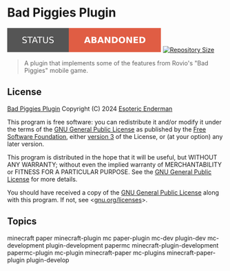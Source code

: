 # Bad Piggies Plugin

[![Project Status: Abandoned](./assets/images/badges/status.svg)](./) [![Repository Size](https://img.shields.io/github/repo-size/esotericenderman/bad-piggies-plugin?style=for-the-badge&logo=github&label=Repository%20size)](./)

> A plugin that implements some of the features from Rovio's "Bad Piggies" mobile game.

## License

[Bad Piggies Plugin](./) Copyright (C) 2024 [Esoteric Enderman](https://enderman.dev)

This program is free software: you can redistribute it and/or modify it under the terms of the [GNU General Public License](./LICENSE) as published by the [Free Software Foundation](https://www.fsf.org/), either [version 3](./LICENSE) of the License, or (at your option) any later version.

This program is distributed in the hope that it will be useful, but WITHOUT ANY WARRANTY; without even the implied warranty of MERCHANTABILITY or FITNESS FOR A PARTICULAR PURPOSE. See the [GNU General Public License](./LICENSE) for more details.

You should have received a copy of the [GNU General Public License](./LICENSE) along with this program. If not, see <[gnu.org/licenses](https://www.gnu.org/licenses/)>.

## Topics

minecraft paper minecraft-plugin mc paper-plugin mc-dev plugin-dev mc-development plugin-development papermc minecraft-plugin-development papermc-plugin mc-plugin minecraft-paper mc-plugins minecraft-paper-plugin plugin-develop
